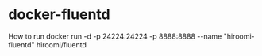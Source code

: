 # docker-fluentd
How to run
docker run -d -p 24224:24224 -p 8888:8888  --name "hiroomi-fluentd" hiroomi/fluentd
